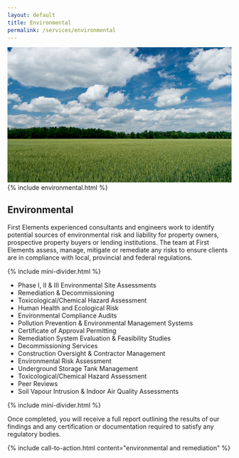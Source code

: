 ```yaml
---
layout: default
title: Environmental
permalink: /services/environmental
---
```


<div id="animated-title">
  <img src="/assets/img/environmental3.jpg" alt="Field and Blue Sky" />
  <div>
    {% include environmental.html %} <h2>Environmental</h2>
  </div>
</div>

<div>
  <p class="lead">First Elements experienced consultants and engineers work to identify potential sources of environmental risk and liability for property owners, prospective property buyers or lending institutions. The team at First Elements assess, manage, mitigate or remediate any risks to ensure clients are in compliance with local, provincial and federal regulations. </p>
</div>

{% include mini-divider.html %}

<div>
  <ul class="services-bullet clearfix">
    <li>Phase I, II & III Environmental Site Assessments</li>
    <li>Remediation & Decommissioning</li>
    <li>Toxicological/Chemical Hazard Assessment</li>
    <li>Human Health and Ecological Risk</li>
    <li>Environmental Compliance Audits</li>
    <li>Pollution Prevention & Environmental Management Systems</li>
    <li>Certificate of Approval Permitting</li>
    <li>Remediation System Evaluation & Feasibility Studies</li>
    <li>Decommissioning Services</li>
    <li>Construction Oversight & Contractor Management</li>
    <li>Environmental Risk Assessment</li>
    <li>Underground Storage Tank Management</li>
    <li>Toxicological/Chemical Hazard Assessment</li>
    <li>Peer Reviews</li>
    <li>Soil Vapour Intrusion & Indoor Air Quality Assessments</li>
  </ul>
</div>

{% include mini-divider.html %}

<div>
  <p class="lead">Once completed, you will receive a full report outlining the results of our findings and any certification or documentation required to satisfy any regulatory bodies.</p>
</div>

{% include call-to-action.html content="environmental and remediation" %}
